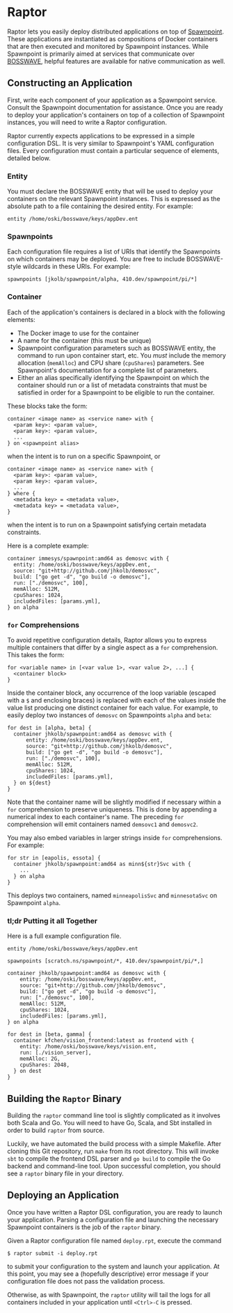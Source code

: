 # Raptor

Raptor lets you easily deploy distributed applications on top of
[Spawnpoint](https://github.com/immesys/spawnpoint). These applications are
instantiated as compositions of Docker containers that are then executed and
monitored by Spawnpoint instances. While Spawnpoint is primarily aimed at
services that communicate over [BOSSWAVE](https://github.com/immesys/bw2),
helpful features are available for native communication as well.

## Constructing an Application
First, write each component of your application as a Spawnpoint service. Consult
the Spawnpoint documentation for assistance. Once you are ready to deploy your
application's containers on top of a collection of Spawnpoint instances, you
will need to write a Raptor configuration.

Raptor currently expects applications to be expressed in a simple configuration
DSL. It is very similar to Spawnpoint's YAML configuration files. Every
configuration must contain a particular sequence of elements, detailed below.

### Entity
You must declare the BOSSWAVE entity that will be used to deploy your containers
on the relevant Spawnpoint instances. This is expressed as the absolute path
to a file containing the desired entity. For example:
```
entity /home/oski/bosswave/keys/appDev.ent
```

### Spawnpoints
Each configuration file requires a list of URIs that identify the Spawnpoints
on which containers may be deployed. You are free to include BOSSWAVE-style
wildcards in these URIs. For example:
```
spawnpoints [jkolb/spawnpoint/alpha, 410.dev/spawnpoint/pi/*]
```

### Container
Each of the application's containers is declared in a block with the following
elements:

* The Docker image to use for the container
* A name for the container (this must be unique)
* Spawnpoint configuration parameters such as BOSSWAVE entity, the command to
  run upon container start, etc. You *must* include the memory allocation
  (`memAlloc`) and CPU share (`cpuShares`) parameters. See Spawnpoint's
  documentation for a complete list of parameters.
* Either an alias specifically identifying the Spawnpoint on which the container
  should run or a list of metadata constraints that must be satisfied in order
  for a Spawnpoint to be eligible to run the container.

These blocks take the form:
```
container <image name> as <service name> with {
  <param key>: <param value>,
  <param key>: <param value>,
  ...
} on <spawnpoint alias>
```
when the intent is to run on a specific Spawnpoint, or
```
container <image name> as <service name> with {
  <param key>: <param value>,
  <param key>: <param value>,
  ...
} where {
  <metadata key> = <metadata value>,
  <metadata key> = <metadata value>,
}
```
when the intent is to run on a Spawnpoint satisfying certain metadata
constraints.

Here is a complete example:
```
container immesys/spawnpoint:amd64 as demosvc with {
  entity: /home/oski/bosswave/keys/appDev.ent,
  source: "git+http://github.com/jhkolb/demosvc",
  build: ["go get -d", "go build -o demosvc"],
  run: ["./demosvc", 100],
  memAlloc: 512M,
  cpuShares: 1024,
  includedFiles: [params.yml],
} on alpha
```

### `for` Comprehensions
To avoid repetitive configuration details, Raptor allows you to express multiple
containers that differ by a single aspect as a `for` comprehension. This takes
the form:
```
for <variable name> in [<var value 1>, <var value 2>, ...] {
  <container block>
}
```

Inside the container block, any occurrence of the loop variable (escaped with a
`$` and enclosing braces) is replaced with each of the values inside the value
list producing one distinct container for each value. For example, to easily
deploy two instances of `demosvc` on Spawnpoints `alpha` and `beta`:
```
for dest in [alpha, beta] {
  container jhkolb/spawnpoint:amd64 as demosvc with {
      entity: /home/oski/bosswave/keys/appDev.ent,
      source: "git+http://github.com/jhkolb/demosvc",
      build: ["go get -d", "go build -o demosvc"],
      run: ["./demosvc", 100],
      memAlloc: 512M,
      cpuShares: 1024,
      includedFiles: [params.yml],
  } on ${dest}
}
```
Note that the container name will be slightly modified if necessary within a
`for` comprehension to preserve uniqueness. This is done by appending a
numerical index to each container's name. The preceding `for` comprehension
will emit containers named `demsovc1` and `demosvc2`.

You may also embed variables in larger strings inside `for` comprehensions. For
example:
```
for str in [eapolis, essota] {
  container jhkolb/spawnpoint:amd64 as minn${str}Svc with {
    ...
  } on alpha
}
```
This deploys two containers, named `minneapolisSvc` and `minnesotaSvc` on
Spawnpoint `alpha`.

### tl;dr Putting it all Together
Here is a full example configuration file.
```
entity /home/oski/bosswave/keys/appDev.ent

spawnpoints [scratch.ns/spawnpoint/*, 410.dev/spawnpoint/pi/*,]

container jhkolb/spawnpoint:amd64 as demosvc with {
    entity: /home/oski/bosswave/keys/appDev.ent,
    source: "git+http://github.com/jhkolb/demosvc",
    build: ["go get -d", "go build -o demosvc"],
    run: ["./demosvc", 100],
    memAlloc: 512M,
    cpuShares: 1024,
    includedFiles: [params.yml],
} on alpha

for dest in [beta, gamma] {
  container kfchen/vision_frontend:latest as frontend with {
    entity: /home/oski/bosswave/keys/vision.ent,
    run: [./vision_server],
    memAlloc: 2G,
    cpuShares: 2048,
  } on dest
}
```

## Building the `Raptor` Binary
Building the `raptor` command line tool is slightly complicated as it involves
both Scala and Go. You will need to have Go, Scala, and Sbt installed in order
to build `raptor` from source.

Luckily, we have automated the build process with a simple Makefile. After
cloning this Git repository, run `make` from its root directory. This will
invoke `sbt` to compile the frontend DSL parser and `go build` to compile the
Go backend and command-line tool. Upon successful completion, you should see a
`raptor` binary file in your directory.

## Deploying an Application
Once you have written a Raptor DSL configuration, you are ready to launch your
application. Parsing a configuration file and launching the necessary Spawnpoint
containers is the job of the `raptor` binary.

Given a Raptor configuration file named `deploy.rpt`, execute the command
```
$ raptor submit -i deploy.rpt
```
to submit your configuration to the system and launch your application. At this
point, you may see a (hopefully descriptive) error message if your configuration
file does not pass the validation process.

Otherwise, as with Spawnpoint, the `raptor` utility will tail the logs for all
containers included in your application until `<Ctrl>-C` is pressed.
